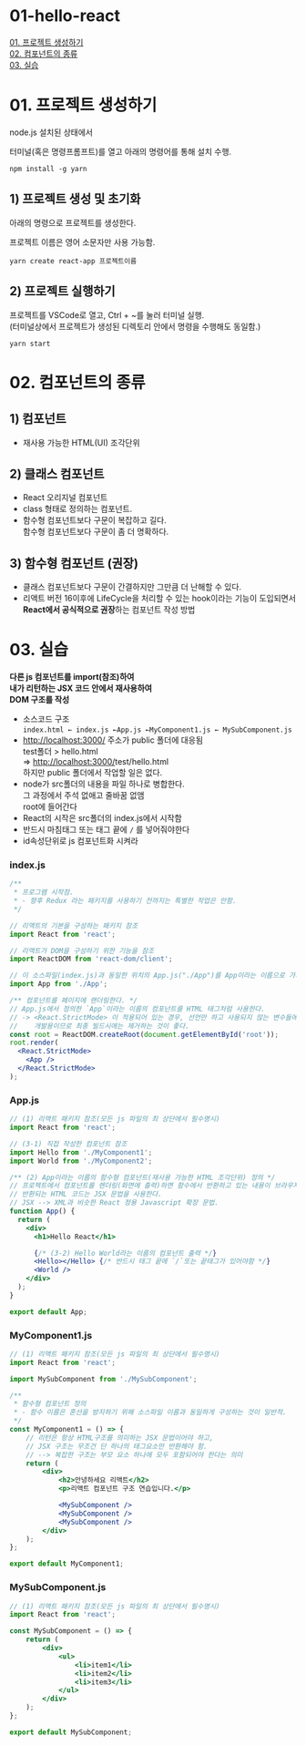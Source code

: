 # 01-hello-react
[01. 프로젝트 생성하기](#01-프로젝트-생성하기)  
[02. 컴포넌트의 종류](#02-컴포넌트의-종류)  
[03. 실습](#03-실습)  

# 01. 프로젝트 생성하기

node.js 설치된 상태에서  

터미널(혹은 명령프롬프트)를 열고 아래의 명령어를 통해 설치 수행.  

`npm install -g yarn`  

## 1) 프로젝트 생성 및 초기화

아래의 명령으로 프로젝트를 생성한다.  

프로젝트 이름은 영어 소문자만 사용 가능함.  

`yarn create react-app 프로젝트이름`  

## 2) 프로젝트 실행하기

프로젝트를 VSCode로 열고, Ctrl + ~를 눌러 터미널 실행.  
(터미널상에서 프로젝트가 생성된 디렉토리 안에서 명령을 수행해도 동일함.)  

`yarn start`  

# 02. 컴포넌트의 종류

## 1) 컴포넌트

- 재사용 가능한 HTML(UI) 조각단위

## 2) 클래스 컴포넌트

- React 오리지널 컴포넌트
- class 형태로 정의하는 컴포넌트.
- 함수형 컴포넌트보다 구문이 복잡하고 길다.  
함수형 컴포넌트보다 구문이 좀 더 명확하다.

## 3) 함수형 컴포넌트 (권장)

- 클래스 컴포넌트보다 구문이 간결하지만 그만큼 더 난해할 수 있다.
- 리액트 버전 16이후에 LifeCycle을 처리할 수 있는 hook이라는 기능이 도입되면서  
**React에서 공식적으로 권장**하는 컴포넌트 작성 방법

# 03. 실습

**다른 js 컴포넌트를 import(참조)하여  
내가 리턴하는 JSX 코드 안에서 재사용하여  
DOM 구조를 작성**  

- 소스코드 구조  
`index.html ← index.js ←App.js ←MyComponent1.js ← MySubComponent.js`
- [http://localhost:3000/](http://localhost:3000/) 주소가 public 폴더에 대응됨  
test폴더 > hello.html  
⇒ [http://localhost:3000/](http://localhost:3000/)test/hello.html  
하지만 public 폴더에서 작업할 일은 없다.
- node가 src폴더의 내용을 파일 하나로 병합한다.  
그 과정에서 주석 없애고 줄바꿈 없앰  
root에 들어간다
- React의 시작은 src폴더의 index.js에서 시작함
- 반드시 마침태그 또는 태그 끝에 `/` 를 넣어줘야한다
- id속성단위로 js 컴포넌트화 시켜라

### index.js

```jsx
/**
 * 프로그램 시작점.
 * - 향후 Redux 라는 패키지를 사용하기 전까지는 특별한 작업은 안함.
 */

// 리액트의 기본을 구성하는 패키지 참조
import React from 'react';

// 리액트가 DOM을 구성하기 위한 기능을 참조
import ReactDOM from 'react-dom/client';

// 이 소스파일(index.js)과 동일한 위치의 App.js("./App")를 App이라는 이름으로 가져온다.
import App from './App';

/** 컴포넌트를 페이지에 랜더링한다. */
// App.js에서 정의한 `App`이라는 이름의 컴포넌트를 HTML 태그처럼 사용한다.
// -> <React.StrictMode> 이 적용되어 있는 경우, 선언만 하고 사용되지 않는 변수들에 대한 경고 메시지가 브라우저 콘솔에 표시된다.
//    개발용이므로 최종 빌드시에는 제거하는 것이 좋다.
const root = ReactDOM.createRoot(document.getElementById('root'));
root.render(
  <React.StrictMode>
    <App />
  </React.StrictMode>
);
```

### App.js

```jsx
// (1) 리액트 패키지 참조(모든 js 파일의 최 상단에서 필수명시)
import React from 'react';

// (3-1) 직접 작성한 컴포넌트 참조
import Hello from './MyComponent1';
import World from './MyComponent2';

/** (2) App이라는 이름의 함수형 컴포넌트(재사용 가능한 HTML 조각단위) 정의 */
// 프로젝트에서 컴포넌트를 렌더링(화면에 출력)하면 함수에서 반환하고 있는 내용이 브라우저에 나타난다.
// 반환되는 HTML 코드는 JSX 문법을 사용한다.
// JSX --> XML과 비슷한 React 정용 Javascript 확장 문법.
function App() {
  return (
    <div>
      <h1>Hello React</h1>

      {/* (3-2) Hello World라는 이름의 컴포넌트 출력 */}
      <Hello></Hello> {/* 반드시 태그 끝에 `/`또는 끝태그가 있어야함 */}
      <World />
    </div>
  );
}

export default App;
```

### MyComponent1.js

```jsx
// (1) 리액트 패키지 참조(모든 js 파일의 최 상단에서 필수명시)
import React from 'react';

import MySubComponent from './MySubComponent';

/**
 * 함수형 컴포넌트 정의
 * - 함수 이름은 혼선을 방지하기 위해 소스파일 이름과 동일하게 구성하는 것이 일반적.
 */
const MyComponent1 = () => {
    // 리턴은 항상 HTML구조를 의미하는 JSX 문법이어야 하고,
    // JSX 구조는 무조건 단 하나의 태그요소만 반환해야 함.
    // --> 복잡한 구조는 부모 요소 하나에 모두 포함되어야 한다는 의미
    return (
        <div>
            <h2>안녕하세요 리액트</h2>
            <p>리액트 컴포넌트 구조 연습입니다.</p>

            <MySubComponent />
            <MySubComponent />
            <MySubComponent />
        </div>
    );
};

export default MyComponent1;
```

### MySubComponent.js

```jsx
// (1) 리액트 패키지 참조(모든 js 파일의 최 상단에서 필수명시)
import React from 'react';

const MySubComponent = () => {
    return (
        <div>
            <ul>
                <li>item1</li>
                <li>item2</li>
                <li>item3</li>
            </ul>
        </div>
    );
};

export default MySubComponent;
```
